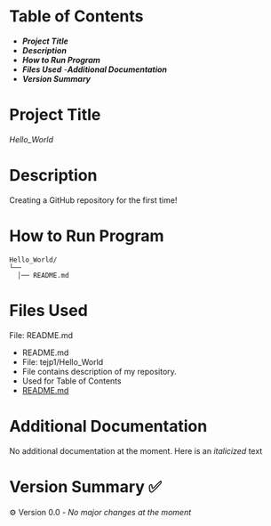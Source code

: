 # Table of Contents

- ***Project Title***
- ***Description***
- ***How to Run Program***
- ***Files Used***
-***Additional Documentation***
- ***Version Summary***

# Project Title
*Hello_World*
# Description
Creating a GitHub repository for the first time!
# How to Run Program
  ``` Just need the README.md file
Hello_World/
└── 
    │── README.md
```
# Files Used

File: README.md
- README.md
- File: tejp1/Hello_World
- File contains description of my repository.
- Used for Table of Contents
- [README.md](https://github.com/tejp1/Hello_World/blob/main/README.md)
# Additional Documentation
No additional documentation at the moment. Here is an *italicized* text

# Version Summary ✅
⚙️ Version 0.0 - *No major changes at the moment*
